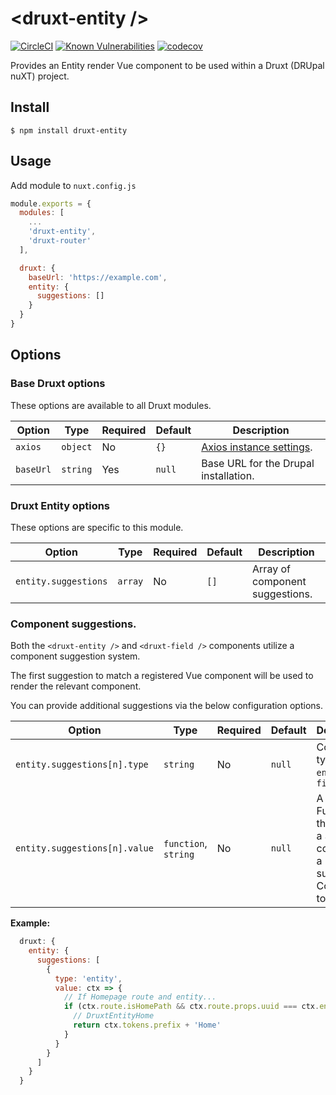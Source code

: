 # \<druxt-entity />

[![CircleCI](https://circleci.com/gh/Realityloop/druxt-entity.svg?style=svg)](https://circleci.com/gh/Realityloop/druxt-entity)
[![Known Vulnerabilities](https://snyk.io/test/github/Realityloop/druxt-entity/badge.svg?targetFile=package.json)](https://snyk.io/test/github/Realityloop/druxt-entity?targetFile=package.json)
[![codecov](https://codecov.io/gh/Realityloop/druxt-entity/branch/develop/graph/badge.svg)](https://codecov.io/gh/Realityloop/druxt-entity)

Provides an Entity render Vue component to be used within a Druxt (DRUpal nuXT) project.

## Install

`$ npm install druxt-entity`

## Usage

Add module to `nuxt.config.js`

```js
module.exports = {
  modules: [
    ...
    'druxt-entity',
    'druxt-router'
  ],

  druxt: {
    baseUrl: 'https://example.com',
    entity: {
      suggestions: []
    }
  }
}
```

## Options

### Base Druxt options

These options are available to all Druxt modules.

| Option | Type | Required | Default | Description |
| --- | --- | --- | --- | --- |
| `axios` | `object` | No | `{}` | [Axios instance settings](https://github.com/axios/axios#axioscreateconfig). |
| `baseUrl` | `string` | Yes | `null` | Base URL for the Drupal installation. |

### Druxt Entity options

These options are specific to this module.

| Option | Type | Required | Default | Description |
| --- | --- | --- | --- | --- |
| `entity.suggestions` | `array` | No | `[]` | Array of component suggestions. |

### Component suggestions.

Both the `<druxt-entity />` and `<druxt-field />` components utilize a component suggestion system.

The first suggestion to match a registered Vue component will be used to render the relevant component.

You can provide additional suggestions via the below configuration options.

| Option | Type | Required | Default | Description |
| --- | --- | --- | --- | --- |
| `entity.suggestions[n].type` | `string` | No | `null` | Component type. E.g., `entity`, `field` |
| `entity.suggestions[n].value` | `function`,  `string` | No | `null` | A String or Function that returns a String containing a suggested Component to render. |

**Example:**

```js
  druxt: {
    entity: {
      suggestions: [
        {
          type: 'entity',
          value: ctx => {
            // If Homepage route and entity...
            if (ctx.route.isHomePath && ctx.route.props.uuid === ctx.entity.id) {
              // DruxtEntityHome
              return ctx.tokens.prefix + 'Home'
            }
          }
        }
      ]
    }
  }
```
